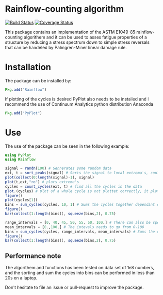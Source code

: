 # Rainflow-counting algorithm
[![Build Status](https://travis-ci.org/dhoegh/Rainflow.jl.svg?branch=master)](https://travis-ci.org/dhoegh/Rainflow.jl) [![Coverage Status](https://img.shields.io/coveralls/dhoegh/Rainflow.jl.svg)](https://coveralls.io/r/dhoegh/Rainflow.jl)

This package contains an implementation of the ASTM E1049-85 rainflow-counting algorithem and it can be used to asses fatigue properties of a structure by reducing a stress spectrum down to simple stress reversals that can be handeled by Palmgren-Miner linear damage rule.
# Installation

The package can be installed by:
```julia
Pkg.add("Rainflow")
```
If plotting of the cycles is desired PyPlot also needs to be installed and I recommend the use of Continuum Analytics python distribution Anaconda
```julia
Pkg.add("PyPlot")
```
# Use
The use of the package can be seen in the following example:
```Julia
using PyPlot
using Rainflow

signal = randn(100) # Gennerates some random data
ext, t = sort_peaks(signal) # Sorts the signal to local extrema's, could optional take a time vector
plot(collect(0:length(signal)-1), signal)
plot(t,ext,"ro") # plots extrema's
cycles = count_cycles(ext, t) # find all the cycles in the data
plot.(cycles) # plot of a whole cycle is not plottet correctly, it plots a cylce from the starting point to where the value that defines the range occur.
figure()
plot(cycles[1])
bins = sum_cycles(cycles, 10, 1) # Sums the cycles together dependant on intervals, here there is 10 range interval and one mean interval
figure()
bar(collect(1:length(bins)), squeeze(bins,2), 0.75)

range_intervals = [0, 40, 45, 50, 55, 60, 100.] # There can also be specified user defined intervals
mean_intervals = [0.,100.] # The intevals needs to go from 0-100
bins = sum_cycles(cycles, range_intervals, mean_intervals) # Sums the cycles in the given intervals
figure()
bar(collect(1:length(bins)), squeeze(bins,2), 0.75)
```

## Performance note
The algorithem and functions has been tested on data set of 1e8 numbers, and the sorting and sum the cycles into bins can be performed in less than 20s on a laptop.

Don't hesitate to file an issue or pull-request to improve the package.
